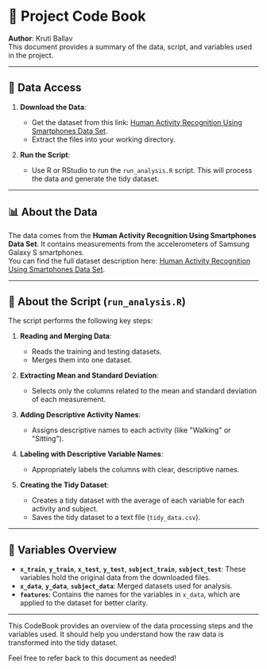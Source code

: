 # 📖 Project Code Book

**Author**: Kruti Ballav  
This document provides a summary of the data, script, and variables used in the project.

---

## 📂 Data Access

1. **Download the Data**:
   - Get the dataset from this link: [Human Activity Recognition Using Smartphones Data Set](http://archive.ics.uci.edu/ml/datasets/Human+Activity+Recognition+Using+Smartphones).
   - Extract the files into your working directory.

2. **Run the Script**:
   - Use R or RStudio to run the `run_analysis.R` script. This will process the data and generate the tidy dataset.

---

## 📊 About the Data

The data comes from the **Human Activity Recognition Using Smartphones Data Set**. It contains measurements from the accelerometers of Samsung Galaxy S smartphones.  
You can find the full dataset description here: [Human Activity Recognition Using Smartphones Data Set](http://archive.ics.uci.edu/ml/datasets/Human+Activity+Recognition+Using+Smartphones).

---

## 🔧 About the Script (`run_analysis.R`)

The script performs the following key steps:

1. **Reading and Merging Data**:
   - Reads the training and testing datasets.
   - Merges them into one dataset.

2. **Extracting Mean and Standard Deviation**:
   - Selects only the columns related to the mean and standard deviation of each measurement.

3. **Adding Descriptive Activity Names**:
   - Assigns descriptive names to each activity (like "Walking" or "Sitting").

4. **Labeling with Descriptive Variable Names**:
   - Appropriately labels the columns with clear, descriptive names.

5. **Creating the Tidy Dataset**:
   - Creates a tidy dataset with the average of each variable for each activity and subject.
   - Saves the tidy dataset to a text file (`tidy_data.csv`).

---

## 📝 Variables Overview

- **`x_train`**, **`y_train`**, **`x_test`**, **`y_test`**, **`subject_train`**, **`subject_test`**: These variables hold the original data from the downloaded files.
- **`x_data`**, **`y_data`**, **`subject_data`**: Merged datasets used for analysis.
- **`features`**: Contains the names for the variables in `x_data`, which are applied to the dataset for better clarity.

---

This CodeBook provides an overview of the data processing steps and the variables used. It should help you understand how the raw data is transformed into the tidy dataset. 

Feel free to refer back to this document as needed!
